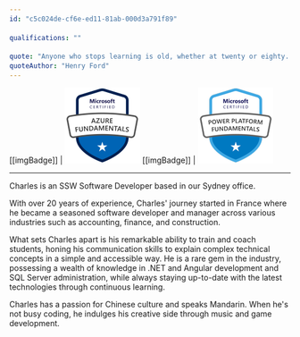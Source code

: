 ```yaml
---
id: "c5c024de-cf6e-ed11-81ab-000d3a791f89"

qualifications: ""

quote: "Anyone who stops learning is old, whether at twenty or eighty. Anyone who keeps learning stays young."
quoteAuthor: "Henry Ford"
---
```


[[imgBadge]]
| ![](../badges/Certification-microsoft-azure-fundamentals.png)
[[imgBadge]]
| ![](../badges/Certification-microsoft-power-platform-fundamentals.png)

---

Charles is an SSW Software Developer based in our Sydney office.

With over 20 years of experience, Charles' journey started in France where he became a seasoned software developer and manager across various industries such as accounting, finance, and construction. 

What sets Charles apart is his remarkable ability to train and coach students, honing his communication skills to explain complex technical concepts in a simple and accessible way. He is a rare gem in the industry, possessing a wealth of knowledge in .NET and Angular development and SQL Server administration, while always staying up-to-date with the latest technologies through continuous learning.

Charles has a passion for Chinese culture and speaks Mandarin. When he's not busy coding, he indulges his creative side through music and game development.
